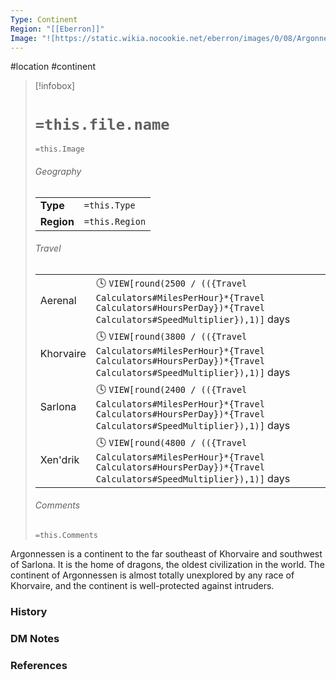 ```yaml
---
Type: Continent
Region: "[[Eberron]]"
Image: "![https://static.wikia.nocookie.net/eberron/images/0/08/Argonnessen.jpg/revision/latest?cb=20210104165529|250](https://static.wikia.nocookie.net/eberron/images/0/08/Argonnessen.jpg/revision/latest?cb=20210104165529)"
---
```


 #location #continent 

> [!infobox]
> # `=this.file.name`
> `=this.Image`
> ###### Geography
> |  |  |
> | ---- | ---- |
> | **Type** | `=this.Type` |
> | **Region** | `=this.Region` |
> ###### Travel
> |  |  |
> | ---- | ---- |
> | Aerenal | 🕓 `VIEW[round(2500 / (({Travel Calculators#MilesPerHour}*{Travel Calculators#HoursPerDay})*{Travel Calculators#SpeedMultiplier}),1)]` days |
> | Khorvaire | 🕓 `VIEW[round(3800 / (({Travel Calculators#MilesPerHour}*{Travel Calculators#HoursPerDay})*{Travel Calculators#SpeedMultiplier}),1)]` days |
> | Sarlona | 🕓 `VIEW[round(2400 / (({Travel Calculators#MilesPerHour}*{Travel Calculators#HoursPerDay})*{Travel Calculators#SpeedMultiplier}),1)]` days |
> | Xen'drik | 🕓 `VIEW[round(4800 / (({Travel Calculators#MilesPerHour}*{Travel Calculators#HoursPerDay})*{Travel Calculators#SpeedMultiplier}),1)]` days |
> ###### Comments
> `=this.Comments`

Argonnessen is a continent to the far southeast of Khorvaire and southwest of Sarlona. It is the home of dragons, the oldest civilization in the world. The continent of Argonnessen is almost totally unexplored by any race of Khorvaire, and the continent is well-protected against intruders.

### History



### DM Notes



### References
